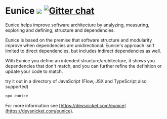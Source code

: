 # Eunice ![](https://raw.githubusercontent.com/DevSnicket/eunice/master/arrows/default-height.svg?sanitize=true) [![Gitter chat](https://badges.gitter.im/devsnicket-eunice/gitter.png)](https://gitter.im/devsnicket-eunice)

Eunice helps improve software architecture by analyzing, measuring, exploring and defining; structure and dependencies.

Eunice is based on the premise that software structure and modularity improve when dependencies are unidirectional. Eunice's approach isn't limited to direct dependencies, but includes indirect dependencies as well.

With Eunice you define an intended structure/architecture, it shows you dependencies that don't match, and you can further refine the definition or update your code to match.

try it out in a directory of JavaScript (Flow, JSX and TypeScript also supported)
```bash
npx eunice
```

For more information see [https://devsnicket.com/eunice](https://devsnicket.com/eunice).